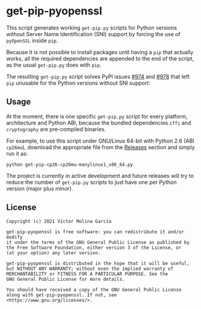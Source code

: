 # get-pip-pyopenssl

This script generates working `get-pip.py` scripts for Python versions
without Server Name Identification (SNI) support by forcing the use
of `pyOpenSSL` inside `pip`.

Because it is not possible to install packages until having a `pip`
that actually works, all the required dependencies are appended to
the end of the script, as the usual `get-pip.py` does with `pip`.

The resulting `get-pip.py` script solves PyPI issues
[#974](https://github.com/pypa/pypi-support/issues/974) and
[#978](https://github.com/pypa/pypi-support/issues/978) that left `pip`
unusable for the Python versions without SNI support:

## Usage

At the moment, there is one specific `get-pip.py` script for every
platform, architecture and Python ABI, because the bundled dependencies
`cffi` and `cryptography` are pre-compiled binaries.

For example, to use this script under GNU/Linux 64-bit with Python 2.6
(ABI `cp26mu`), download the appropriate file from the
[Releases](../../releases) section and simply run it as:
```
python get-pip-cp26-cp26mu-manylinux1_x86_64.py
```

The project is currently in active development and future releases will
try to reduce the number of `get-pip.py` scripts to just have one per
Python version (major plus minor).

## License

```
Copyright (c) 2021 Víctor Molina García

get-pip-pyopenssl is free software: you can redistribute it and/or modify
it under the terms of the GNU General Public License as published by
the Free Software Foundation, either version 3 of the License, or
(at your option) any later version.

get-pip-pyopenssl is distributed in the hope that it will be useful,
but WITHOUT ANY WARRANTY; without even the implied warranty of
MERCHANTABILITY or FITNESS FOR A PARTICULAR PURPOSE. See the
GNU General Public License for more details.

You should have received a copy of the GNU General Public License
along with get-pip-pyopenssl. If not, see <https://www.gnu.org/licenses/>.
```
